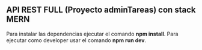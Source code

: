 ## API REST FULL (Proyecto adminTareas) con stack MERN

 Para instalar las dependencias ejecutar el comando **npm install**.
 Para ejecutar como developer usar el comando **npm run dev**.